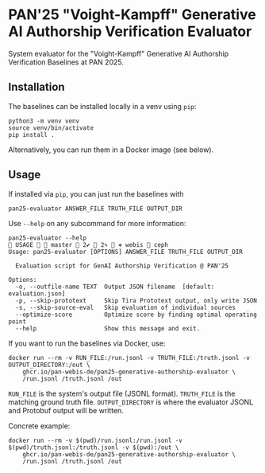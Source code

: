 # PAN'25 "Voight-Kampff" Generative AI Authorship Verification Evaluator

System evaluator for the "Voight-Kampff" Generative AI Authorship Verification Baselines at PAN 2025.

## Installation

The baselines can be installed locally in a venv using `pip`:

```console
python3 -m venv venv
source venv/bin/activate
pip install .
```

Alternatively, you can run them in a Docker image (see below).

## Usage

If installed via ``pip``, you can just run the baselines with

```console
pan25-evaluator ANSWER_FILE TRUTH_FILE OUTPUT_DIR
```

Use `--help` on any subcommand for more information:

```console
pan25-evaluator --help                                                                                                                                                          USAGE   master  2✔  2✎  ⎈ webis  ceph 
Usage: pan25-evaluator [OPTIONS] ANSWER_FILE TRUTH_FILE OUTPUT_DIR

  Evaluation script for GenAI Authorship Verification @ PAN'25

Options:
  -o, --outfile-name TEXT  Output JSON filename  [default: evaluation.json]
  -p, --skip-prototext     Skip Tira Prototext output, only write JSON
  -s, --skip-source-eval   Skip evaluation of individual sources
  --optimize-score         Optimize score by finding optimal operating point
  --help                   Show this message and exit.

```

If you want to run the baselines via Docker, use:

```console
docker run --rm -v RUN_FILE:/run.jsonl -v TRUTH_FILE:/truth.jsonl -v OUTPUT_DIRECTORY:/out \
    ghcr.io/pan-webis-de/pan25-generative-authorship-evaluator \
    /run.jsonl /truth.jsonl /out
```

`RUN_FILE` is the system's output file (JSONL format). `TRUTH_FILE` is the matching ground truth file.
`OUTPUT_DIRECTORY` is where the evaluator JSONL and Protobuf output will be written.

Concrete example:

```console
docker run --rm -v $(pwd)/run.jsonl:/run.jsonl -v $(pwd)/truth.jsonl:/truth.jsonl -v $(pwd):/out \
    ghcr.io/pan-webis-de/pan25-generative-authorship-evaluator \
    /run.jsonl /truth.jsonl /out
```

